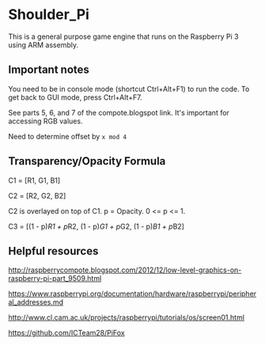 # Shoulder_Pi
This is a general purpose game engine that runs on the Raspberry Pi 3 using ARM assembly.

## Important notes
You need to be in console mode (shortcut Ctrl+Alt+F1) to run the code.
To get back to GUI mode, press Ctrl+Alt+F7.

See parts 5, 6, and 7 of the compote.blogspot link. It's important for accessing RGB values.

Need to determine offset by `x mod 4`

## Transparency/Opacity Formula
C1 = [R1, G1, B1]

C2 = [R2, G2, B2]

C2 is overlayed on top of C1. p = Opacity. 0 <= p <= 1.

C3 = [(1 - p)*R1 + p*R2, (1 - p)*G1 + p*G2, (1 - p)*B1 + p*B2]

## Helpful resources
http://raspberrycompote.blogspot.com/2012/12/low-level-graphics-on-raspberry-pi-part_9509.html

https://www.raspberrypi.org/documentation/hardware/raspberrypi/peripheral_addresses.md

http://www.cl.cam.ac.uk/projects/raspberrypi/tutorials/os/screen01.html

https://github.com/ICTeam28/PiFox
